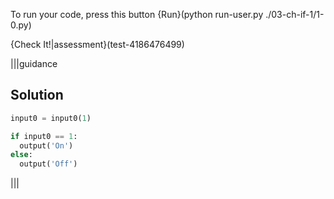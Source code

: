 To run your code, press this button {Run}(python run-user.py ./03-ch-if-1/1-0.py)

{Check It!|assessment}(test-4186476499)

|||guidance
## Solution
```python
input0 = input0(1)

if input0 == 1:
  output('On')
else:
  output('Off')
```
|||
